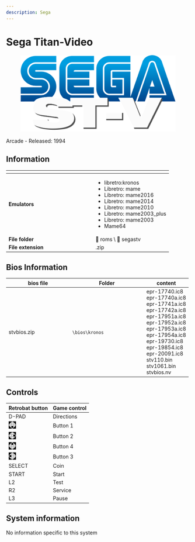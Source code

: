 ```yaml
---
description: Sega
---
```


# Sega Titan-Video

<div align="left">

<figure><img src="https://raw.githubusercontent.com/fabricecaruso/es-theme-carbon/0ab5d8cd36c673c827b022c2ae53042a38df33da/art/logos/segastv.svg" alt=""><figcaption></figcaption></figure>

</div>

Arcade - Released: 1994



## Information

<table data-header-hidden><thead><tr><th width="224"></th><th></th></tr></thead><tbody><tr><td><strong>Emulators</strong></td><td><ul><li>libretro:kronos</li><li>Libretro: mame</li><li>Libretro: mame2016</li><li>Libretro: mame2014</li><li>Libretro: mame2010</li><li>Libretro: mame2003_plus</li><li>Libretro: mame2003</li><li>Mame64</li></ul></td></tr><tr><td><strong>File folder</strong></td><td><span data-gb-custom-inline data-tag="emoji" data-code="1f4c2">📂</span> roms \ <span data-gb-custom-inline data-tag="emoji" data-code="1f4c2">📂</span> segastv</td></tr><tr><td><strong>File extension</strong></td><td>.zip</td></tr></tbody></table>

## Bios Information

<table><thead><tr><th width="160.55555555555557">bios file</th><th width="189">Folder</th><th>content</th></tr></thead><tbody><tr><td>stvbios.zip</td><td><code>\bios\kronos</code></td><td>epr-17740.ic8<br>epr-17740a.ic8<br>epr-17741a.ic8<br>epr-17742a.ic8<br>epr-17951a.ic8<br>epr-17952a.ic8<br>epr-17953a.ic8<br>epr-17954a.ic8<br>epr-19730.ic8<br>epr-19854.ic8<br>epr-20091.ic8<br>stv110.bin<br>stv1061.bin<br>stvbios.nv</td></tr></tbody></table>

## Controls

| Retrobat button                                                                    | Game control |
| ---------------------------------------------------------------------------------- | ------------ |
| D-PAD                                                                              | Directions   |
| ![A](<../../../../.gitbook/assets/image (27).png>)                                 | Button 1     |
| ![B](<../../../../.gitbook/assets/image (13).png>)                                 | Button 2     |
| <img src="../../../../.gitbook/assets/image (47).png" alt="" data-size="original"> | Button 4     |
| <img src="../../../../.gitbook/assets/image (45).png" alt="" data-size="line">     | Button 3     |
| SELECT                                                                             | Coin         |
| START                                                                              | Start        |
| L2                                                                                 | Test         |
| R2                                                                                 | Service      |
| L3                                                                                 | Pause        |

## System information

No information specific to this system
